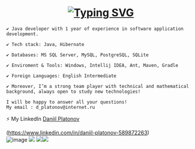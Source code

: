 <!--
**DaniilPLatonov/DaniilPLatonov** is a ✨ _special_ ✨ repository because its `README.md` (this file) appears on your GitHub profile.

Here are some ideas to get you started:

- 🔭 I’m currently working on ...
- 🌱 I’m currently learning ...
- 👯 I’m looking to collaborate on ...
- 🤔 I’m looking for help with ...
- 💬 Ask me about ...
- 📫 How to reach me: ...
- 😄 Pronouns: ...
- ⚡ Fun fact: ...
-->
 
<h1 align="center"><a href="https://git.io/typing-svg"><img src="https://readme-typing-svg.demolab.com?font=Fira+Code&size=24&pause=1000&color=000000&width=435&lines=Hi+there%2C+I'm+Daniil" alt="Typing SVG" /></a> 
</h1>


    ✔️ Java developer with 1 year of experience in software application development. 

    ✔️ Tech stack: Java, Hibernate

    ✔️ Databases: MS SQL Server, MySQL, PostgreSQL, SQLite
    
    ✔️ Enviroment & Tools: Windows, Intellij IDEA, Ant, Maven, Gradle
    
    ✔️ Foreign Languages: English Intermediate

    ✔️ Moreover, I’m a strong team player with technical and mathematical background, always open to study new technologies!

    I will be happy to answer all your questions! 
    My email : d_platonov@internet.ru
   ⚡ My LinkedIn [Daniil Platonov](https://www.linkedin.com/in/daniil-platonov-589872263)
    

(https://www.linkedin.com/in/daniil-platonov-589872263)  
   ![image](https://user-images.githubusercontent.com/123215303/215864669-e3867c3f-c201-481b-8868-dc124e7117ce.png) 
![](https://github-profile-summary-cards.vercel.app/api/cards/profile-details?username=DaniilPlatonov&theme=dracula)
![](https://github-profile-summary-cards.vercel.app/api/cards/stats?username=DaniilPlatonov&theme=dracula)![](https://github-profile-summary-cards.vercel.app/api/cards/productive-time?username=DaniilPlatonov&theme=dracula)

